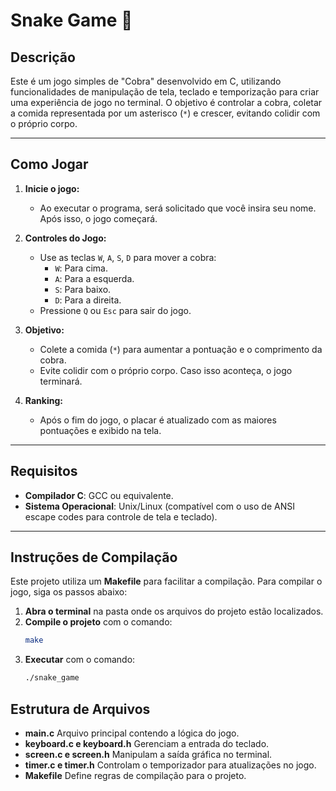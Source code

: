# Snake Game 🐍

## **Descrição**
Este é um jogo simples de "Cobra" desenvolvido em C, utilizando funcionalidades de manipulação de tela, teclado e temporização para criar uma experiência de jogo no terminal. O objetivo é controlar a cobra, coletar a comida representada por um asterisco (`*`) e crescer, evitando colidir com o próprio corpo.

---

## **Como Jogar**
1. **Inicie o jogo:**
   - Ao executar o programa, será solicitado que você insira seu nome. Após isso, o jogo começará.

2. **Controles do Jogo:**
   - Use as teclas `W`, `A`, `S`, `D` para mover a cobra:
     - `W`: Para cima.
     - `A`: Para a esquerda.
     - `S`: Para baixo.
     - `D`: Para a direita.
   - Pressione `Q` ou `Esc` para sair do jogo.

3. **Objetivo:**
   - Colete a comida (`*`) para aumentar a pontuação e o comprimento da cobra.
   - Evite colidir com o próprio corpo. Caso isso aconteça, o jogo terminará.

4. **Ranking:**
   - Após o fim do jogo, o placar é atualizado com as maiores pontuações e exibido na tela.

---

## **Requisitos**
- **Compilador C**: GCC ou equivalente.
- **Sistema Operacional**: Unix/Linux (compatível com o uso de ANSI escape codes para controle de tela e teclado).

---

## **Instruções de Compilação**
Este projeto utiliza um **Makefile** para facilitar a compilação. Para compilar o jogo, siga os passos abaixo:

1. **Abra o terminal** na pasta onde os arquivos do projeto estão localizados.
2. **Compile o projeto** com o comando:
   ```bash
   make
3. **Executar** com o comando:
   ```bash
   ./snake_game

## **Estrutura de Arquivos**

- **main.c** Arquivo principal contendo a lógica do jogo.
- **keyboard.c e keyboard.h** Gerenciam a entrada do teclado.
- **screen.c e screen.h** Manipulam a saída gráfica no terminal.
- **timer.c e timer.h** Controlam o temporizador para atualizações no jogo.
- **Makefile** Define regras de compilação para o projeto.
